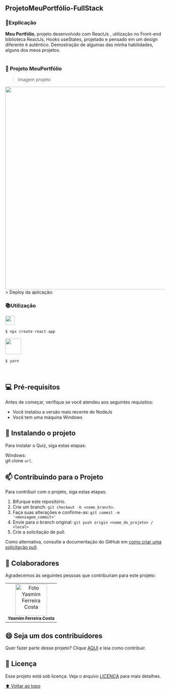 ##  ProjetoMeuPortfólio-FullStack

### 📑Explicação

****Meu Portfólio****, projeto desenvolvido com ReactJs , utilização no Front-end biblioteca ReactJs, 
Hooks useStates, projetado e pensado em um design diferente é autêntico.
Demostração de algumas das minha habilidades, alguns dos meus projetos.
<br>
<br>
###  🚀 Projeto MeuPortfólio 
> Imagem projeto
<img src="" width="640px" >
<br>
> Deploy da aplicação: 
<br>


###   📚Utilização

 <img src="https://user-images.githubusercontent.com/97356148/205089799-826af21f-a1e4-4bbe-aadf-9286d61de8e5.png" width="29px">

```jsx
$ npx create-react-app 
```

<img src="https://user-images.githubusercontent.com/97356148/205091241-9735cbe0-17b9-4a35-8bff-0ca8e6bc0c5d.png" width="50px">

```jsx
$ yarn 
```
<br>


## 💻 Pré-requisitos

Antes de começar, verifique se você atendeu aos seguintes requisitos:
<!---Estes são apenas requisitos de exemplo. Adicionar, duplicar ou remover conforme necessário--->
* Você instalou a versão mais recente de  NodeJs
* Você tem uma máquina Windows 

## 🚀 Instalando o projeto 

Para instalar o Quiz, siga estas etapas:

Windows: <br>
git clone `url`.

## 📫 Contribuindo para o Projeto 
<!---Se o seu README for longo ou se você tiver algum processo ou etapas específicas que deseja que os contribuidores sigam, considere a criação de um arquivo CONTRIBUTING.md separado--->
Para contribuir com o projeto, siga estas etapas:

1. Bifurque este repositório.
2. Crie um branch: `git checkout -b <nome_branch>`.
3. Faça suas alterações e confirme-as: `git commit -m '<mensagem_commit>'`
4. Envie para o branch original: `git push origin <nome_do_projeto> / <local>`
5. Crie a solicitação de pull.

Como alternativa, consulte a documentação do GitHub em [como criar uma solicitação pull](https://help.github.com/en/github/collaborating-with-issues-and-pull-requests/creating-a-pull-request).

## 🤝 Colaboradores

Agradecemos às seguintes pessoas que contribuíram para este projeto:

<table>
  <tr>
    <td align="center">
      <a href="#">
        <img src="https://user-images.githubusercontent.com/97356148/200590856-942d44a8-f136-4320-a381-699ecbc0d6ec.JPG" width="100px;" alt="Foto Yasmim Ferreira Costa"/><br>
        <sub>
          <b>Yasmim Ferreira Costa</b>
        </sub>
      </a>
    </td>
  </tr>
</table>


## 😄 Seja um dos contribuidores<br>

Quer fazer parte desse projeto? Clique [AQUI](CONTRIBUTING.md) e leia como contribuir.

## 📝 Licença

Esse projeto está sob licença. Veja o arquivo [LICENÇA](LICENSE.md) para mais detalhes.

[⬆ Voltar ao topo](#ProjetoMeuPortfólio-FullStack)<br>
